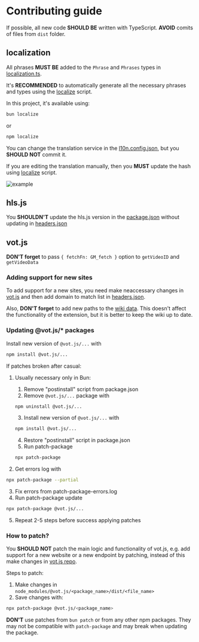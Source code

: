 [localize-link]: https://github.com/ilyhalight/localize/tree/master/packages/localize-tui
[votjs-link]: https://github.com/FOSWLY/vot.js

# Contributing guide

If possible, all new code **SHOULD BE** written with TypeScript. **AVOID** comits of files from `dist` folder.

## localization

All phrases **MUST BE** added to the `Phrase` and `Phrases` types in [localization.ts](./src/types/localization.ts).

It's **RECOMMENDED** to automatically generate all the necessary phrases and types using the [localize][localize-link] script.

In this project, it's available using:

```bash
bun localize
```

or

```bash
npm localize
```

You can change the translation service in the [l10n.config.json](./l10n.config.json), but you **SHOULD NOT** commit it.

If you are editing the translation manually, then you **MUST** update the hash using [localize][localize-link] script.

![example](https://github.com/user-attachments/assets/2fcd3f70-aee6-4b45-827e-2fbe0d2cf599)

## hls.js

You **SHOULDN'T** update the hls.js version in the [package.json](./package.json) without updating in [headers.json](./src/headers.json)

## vot.js

**DON'T forget** to pass `{ fetchFn: GM_fetch }` option to `getVideoID` and `getVideoData`

### Adding support for new sites

To add support for a new sites, you need make neaccessary changes in [vot.js][votjs-link] and then add domain to match list in [headers.json](./src/headers.json).

Also, **DON'T forget** to add new paths to the [wiki data](./scripts/wiki-gen/data.js). This doesn't affect the functionality of the extension, but it is better to keep the wiki up to date.

### Updating @vot.js/\* packages

Install new version of `@vot.js/...` with

```bash
npm install @vot.js/...
```

If patches broken after casual:

1. Usually necessary only in Bun:

   1. Remove "postinstall" script from package.json
   2. Remove `@vot.js/...` package with

   ```bash
   npm uninstall @vot.js/...
   ```

   3. Install new version of `@vot.js/...` with

   ```bash
   npm install @vot.js/...
   ```

   4. Restore "postinstall" script in package.json
   5. Run patch-package

   ```bash
   npx patch-package
   ```

2. Get errors log with

```bash
npx patch-package --partial
```

3. Fix errors from patch-package-errors.log
4. Run patch-package update

```bash
npx patch-package @vot.js/...
```

5. Repeat 2-5 steps before success applying patches

### How to patch?

You **SHOULD NOT** patch the main logic and functionality of vot.js, e.g. add support for a new website or a new endpoint by patching, instead of this make changes in [vot.js repo][votjs-link].

Steps to patch:

1. Make changes in `node_modules/@vot.js/<package_name>/dist/<file_name>`
2. Save changes with:

```bash
npx patch-package @vot.js/<package_name>
```

**DON'T** use patches from `bun patch` or from any other npm packages. They may not be compatible with `patch-package` and may break when updating the package.
